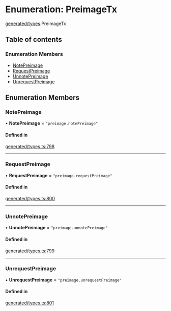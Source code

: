 # Enumeration: PreimageTx

[generated/types](../wiki/generated.types).PreimageTx

## Table of contents

### Enumeration Members

- [NotePreimage](../wiki/generated.types.PreimageTx#notepreimage)
- [RequestPreimage](../wiki/generated.types.PreimageTx#requestpreimage)
- [UnnotePreimage](../wiki/generated.types.PreimageTx#unnotepreimage)
- [UnrequestPreimage](../wiki/generated.types.PreimageTx#unrequestpreimage)

## Enumeration Members

### NotePreimage

• **NotePreimage** = ``"preimage.notePreimage"``

#### Defined in

[generated/types.ts:798](https://github.com/PolymeshAssociation/polymesh-sdk/blob/f8a937f04/src/generated/types.ts#L798)

___

### RequestPreimage

• **RequestPreimage** = ``"preimage.requestPreimage"``

#### Defined in

[generated/types.ts:800](https://github.com/PolymeshAssociation/polymesh-sdk/blob/f8a937f04/src/generated/types.ts#L800)

___

### UnnotePreimage

• **UnnotePreimage** = ``"preimage.unnotePreimage"``

#### Defined in

[generated/types.ts:799](https://github.com/PolymeshAssociation/polymesh-sdk/blob/f8a937f04/src/generated/types.ts#L799)

___

### UnrequestPreimage

• **UnrequestPreimage** = ``"preimage.unrequestPreimage"``

#### Defined in

[generated/types.ts:801](https://github.com/PolymeshAssociation/polymesh-sdk/blob/f8a937f04/src/generated/types.ts#L801)
